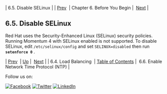 | 6.5. Disable SELinux |
| [Prev](byb.load_balancing.php)  | Chapter 6. Before You Begin |  [Next](byb.ntp.php) |

## 6.5. Disable SELinux

Red Hat uses the Security-Enhanced Linux (SELinux) security policies. Running Momentum 4 with SELinux enabled is not supported. To disable SELinux, edit `/etc/selinux/config` and set `SELINUX=disabled` then run **`setenforce 0`**   .

| [Prev](byb.load_balancing.php)  | [Up](before_you_begin.php) |  [Next](byb.ntp.php) |
| 6.4. Load Balancing  | [Table of Contents](index.php) |  6.6. Enable Network Time Protocol (NTP) |

Follow us on:

[![Facebook](https://support.messagesystems.com/images/icon-facebook.png)](http://www.facebook.com/messagesystems) [![Twitter](https://support.messagesystems.com/images/icon-twitter.png)](http://twitter.com/#!/MessageSystems) [![LinkedIn](https://support.messagesystems.com/images/icon-linkedin.png)](http://www.linkedin.com/company/message-systems)